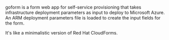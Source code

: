 goform is a form web app for self-service provisioning that takes infrastructure deployment parameters as input to deploy to Microsoft Azure.  
An ARM deployment parameters file is loaded to create the input fields for the form. 

It's like a minimalistic version of Red Hat CloudForms.

